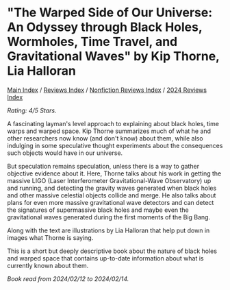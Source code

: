 # "The Warped Side of Our Universe: An Odyssey through Black Holes, Wormholes, Time Travel, and Gravitational Waves" by Kip Thorne, Lia Halloran

[Main Index](../../../README.md) / [Reviews Index](../../README.md) / [Nonfiction Reviews Index](../README.md) / [2024 Reviews Index](README.md)

*Rating: 4/5 Stars.*

A fascinating layman's level approach to explaining about black holes, time warps and warped space. Kip Thorne summarizes much of what he and other researchers now know (and don't know) about them, while also indulging in some speculative thought experiments about the consequences such objects would have in our universe.

But speculation remains speculation, unless there is a way to gather objective evidence about it. Here, Thorne talks about his work in getting the massive LIGO (Laser Interferometer Gravitational-Wave Observatory) up and running, and detecting the gravity waves generated when black holes and other massive celestial objects collide and merge. He also talks about plans for even more massive gravitational wave detectors and can detect the signatures of supermassive black holes and maybe even the gravitational waves generated during the first moments of the Big Bang.

Along with the text are illustrations by Lia Halloran that help put down in images what Thorne is saying.

This is a short but deeply descriptive book about the nature of black holes and warped space that contains up-to-date information about what is currently known about them.

*Book read from 2024/02/12 to 2024/02/14.*
